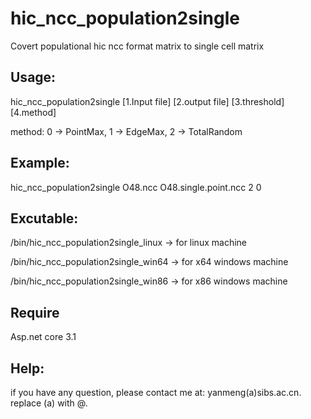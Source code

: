 # hic_ncc_population2single
Covert populational hic ncc format matrix to single cell matrix

## Usage: 
hic_ncc_population2single [1.Input file] [2.output file] [3.threshold] [4.method]

method: 0 -> PointMax, 1 -> EdgeMax, 2 -> TotalRandom

## Example:
hic_ncc_population2single O48.ncc O48.single.point.ncc 2 0

## Excutable:
/bin/hic_ncc_population2single_linux -> for linux machine

/bin/hic_ncc_population2single_win64 -> for x64 windows machine

/bin/hic_ncc_population2single_win86 -> for x86 windows machine

## Require
Asp.net core 3.1

## Help:

if you have any question, please contact me at: yanmeng(a)sibs.ac.cn. replace (a) with @.
